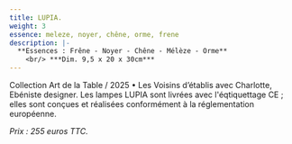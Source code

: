```yaml
---
title: LUPIA.
weight: 3
essence: meleze, noyer, chêne, orme, frene
description: |-
  **Essences : Frêne - Noyer - Chêne - Mélèze - Orme**
    <br/> ***Dim. 9,5 x 20 x 30cm***
---
```


Collection Art de la Table / 2025 • Les Voisins d’établis avec Charlotte, Ebéniste designer.
Les lampes LUPIA sont livrées avec l'éqtiquettage CE ; elles sont conçues et réalisées conformément à la réglementation européenne.

*Prix : 255 euros TTC.*

